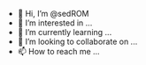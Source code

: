 - 👋 Hi, I’m @sedROM
- 👀 I’m interested in ...
- 🌱 I’m currently learning ...
- 💞️ I’m looking to collaborate on ...
- 📫 How to reach me ...

<!---
sedROM/sedROM is a ✨ special ✨ repository because its `README.md` (this file) appears on your GitHub profile.
You can click the Preview link to take a look at your changes.
--->
